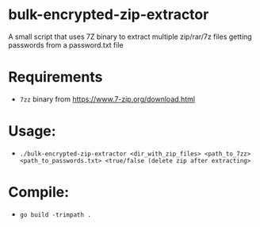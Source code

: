 # bulk-encrypted-zip-extractor

A small script that uses 7Z binary to extract multiple zip/rar/7z files getting passwords from a password.txt file

# Requirements

- `7zz` binary from https://www.7-zip.org/download.html

# Usage:

- `./bulk-encrypted-zip-extractor <dir_with_zip_files> <path_to_7zz> <path_to_passwords.txt> <true/false (delete zip after extracting>`

# Compile:

- `go build -trimpath .`